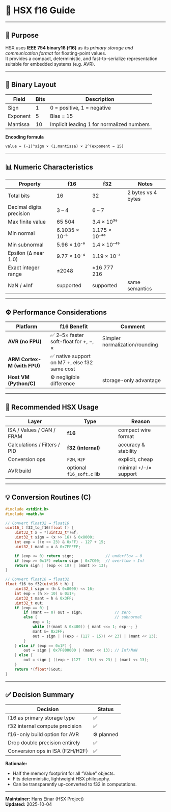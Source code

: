 # 🔢 HSX f16 Guide

---

## 🧭 Purpose
HSX uses **IEEE 754 binary16 (f16)** as its *primary storage and communication format* for floating-point values.  
It provides a compact, deterministic, and fast-to-serialize representation suitable for embedded systems (e.g. AVR).

---

## 📐 Binary Layout

| Field | Bits | Description |
|-------|------|--------------|
| Sign | 1 | 0 = positive, 1 = negative |
| Exponent | 5 | Bias = 15 |
| Mantissa | 10 | Implicit leading 1 for normalized numbers |

**Encoding formula**
```
value = (-1)^sign × (1.mantissa) × 2^(exponent − 15)
```

---

## 📊 Numeric Characteristics

| Property | f16 | f32 | Notes |
|-----------|------|------|------|
| Total bits | 16 | 32 | 2 bytes vs 4 bytes |
| Decimal digits precision | 3 – 4 | 6 – 7 | |
| Max finite value | 65 504 | 3.4 × 10³⁸ | |
| Min normal | 6.1035 × 10⁻⁵ | 1.175 × 10⁻³⁸ | |
| Min subnormal | 5.96 × 10⁻⁸ | 1.4 × 10⁻⁴⁵ | |
| Epsilon (Δ near 1.0) | 9.77 × 10⁻⁴ | 1.19 × 10⁻⁷ | |
| Exact integer range | ±2048 | ±16 777 216 | |
| NaN / ±Inf | supported | supported | same semantics |

---

## ⚙️ Performance Considerations

| Platform | f16 Benefit | Comment |
|-----------|--------------|---------|
| **AVR (no FPU)** | ✅ 2–5× faster soft-float for +, −, × | Simpler normalization/rounding |
| **ARM Cortex-M (with FPU)** | ✅ native support on M7 +, else f32 same cost | |
| **Host VM (Python/C)** | ⚙️ negligible difference | storage-only advantage |

---

## 🧮 Recommended HSX Usage

| Layer | Type | Reason |
|-------|------|--------|
| ISA / Values / CAN / FRAM | **f16** | compact wire format |
| Calculations / Filters / PID | **f32 (internal)** | accuracy & stability |
| Conversion ops | `F2H`, `H2F` | explicit, cheap |
| AVR build | optional `f16_soft.c` lib | minimal +/−/× support |

---

## 💡 Conversion Routines (C)

```c
#include <stdint.h>
#include <math.h>

// Convert float32 → float16
uint16_t f32_to_f16(float f) {
    uint32_t x = *(uint32_t*)&f;
    uint32_t sign = (x >> 16) & 0x8000;
    int exp = ((x >> 23) & 0xFF) - 127 + 15;
    uint32_t mant = x & 0x7FFFFF;

    if (exp <= 0) return sign;              // underflow → 0
    if (exp >= 0x1F) return sign | 0x7C00;  // overflow → Inf
    return sign | (exp << 10) | (mant >> 13);
}

// Convert float16 → float32
float f16_to_f32(uint16_t h) {
    uint32_t sign = (h & 0x8000) << 16;
    int exp = (h >> 10) & 0x1F;
    uint32_t mant = h & 0x3FF;
    uint32_t out;
    if (exp == 0) {
        if (mant == 0) out = sign;              // zero
        else {                                  // subnormal
            exp = 1;
            while (!(mant & 0x400)) { mant <<= 1; exp--; }
            mant &= 0x3FF;
            out = sign | ((exp + (127 - 15)) << 23) | (mant << 13);
        }
    } else if (exp == 0x1F) {
        out = sign | 0x7F800000 | (mant << 13); // Inf/NaN
    } else {
        out = sign | ((exp + (127 - 15)) << 23) | (mant << 13);
    }
    return *(float*)&out;
}
```

---

## ✅ Decision Summary

| Decision | Status |
|-----------|---------|
| f16 as primary storage type | ✅ |
| f32 internal compute precision | ✅ |
| f16-only build option for AVR | ⚙️ planned |
| Drop double precision entirely | ✅ |
| Conversion ops in ISA (F2H/H2F) | ✅ |

**Rationale:**  
- Half the memory footprint for all “Value” objects.  
- Fits deterministic, lightweight HSX philosophy.  
- Can be transparently up-converted to f32 in computations.  

---

**Maintainer:** Hans Einar (HSX Project)  
**Updated:** 2025-10-04  

